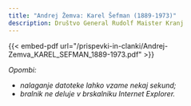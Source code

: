 ```yaml
---
title: "Andrej Žemva: Karel Šefman (1889-1973)"
description: Društvo General Rudolf Maister Kranj
---
```

{{< embed-pdf url="/prispevki-in-clanki/Andrej-Zemva_KAREL_SEFMAN_1889-1973.pdf" >}}

*Opombi:*
- *nalaganje datoteke lahko vzame nekaj sekund;*
- *bralnik ne deluje v brskalniku Internet Explorer.*